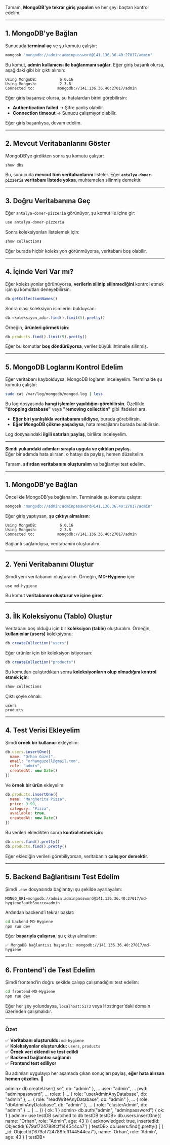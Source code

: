 Tamam, **MongoDB'ye tekrar giriş yapalım** ve her şeyi baştan kontrol edelim.

---

## **1. MongoDB'ye Bağlan**
Sunucuda **terminal aç** ve şu komutu çalıştır:

```bash
mongosh "mongodb://admin:adminpassword@141.136.36.40:27017/admin"
```

Bu komut, **admin kullanıcısı ile bağlanmanı sağlar**. Eğer giriş başarılı olursa, aşağıdaki gibi bir çıktı alırsın:

```
Using MongoDB:          6.0.16
Using Mongosh:          2.3.8
Connected to:          mongodb://141.136.36.40:27017/admin
```

Eğer giriş başarısız olursa, şu hatalardan birini görebilirsin:

- **Authentication failed** → Şifre yanlış olabilir.
- **Connection timeout** → Sunucu çalışmıyor olabilir.

Eğer giriş başarılıysa, devam edelim.

---

## **2. Mevcut Veritabanlarını Göster**
MongoDB’ye girdikten sonra şu komutu çalıştır:

```javascript
show dbs
```

Bu, sunucuda **mevcut tüm veritabanlarını** listeler. Eğer **`antalya-doner-pizzeria` veritabanı listede yoksa**, muhtemelen silinmiş demektir.

---

## **3. Doğru Veritabanına Geç**
Eğer `antalya-doner-pizzeria` görünüyor, şu komut ile içine gir:

```javascript
use antalya-doner-pizzeria
```

Sonra koleksiyonları listelemek için:

```javascript
show collections
```

Eğer burada hiçbir koleksiyon görünmüyorsa, veritabanı boş olabilir.

---

## **4. İçinde Veri Var mı?**
Eğer koleksiyonlar görünüyorsa, **verilerin silinip silinmediğini** kontrol etmek için şu komutları deneyebilirsin:

```javascript
db.getCollectionNames()
```

Sonra olası koleksiyon isimlerini bulduysan:

```javascript
db.<koleksiyon_adi>.find().limit(5).pretty()
```

Örneğin, **ürünleri görmek için**:

```javascript
db.products.find().limit(5).pretty()
```

Eğer bu komutlar **boş döndürüyorsa**, veriler büyük ihtimalle silinmiş.

---

## **5. MongoDB Loglarını Kontrol Edelim**
Eğer veritabanı kaybolduysa, MongoDB loglarını inceleyelim. Terminalde şu komutu çalıştır:

```bash
sudo cat /var/log/mongodb/mongod.log | less
```

Bu log dosyasında **hangi işlemler yapıldığını görebilirsin**. Özellikle **"dropping database"** veya **"removing collection"** gibi ifadeleri ara.

- **Eğer biri yanlışlıkla veritabanını sildiyse**, burada görebilirsin.
- **Eğer MongoDB çökme yaşadıysa**, hata mesajlarını burada bulabilirsin.

Log dosyasındaki **ilgili satırları paylaş**, birlikte inceleyelim.

---

**Şimdi yukarıdaki adımları sırayla uygula ve çıktıları paylaş.**  
Eğer bir adımda hata alırsan, o hatayı da paylaş, hemen düzeltelim.

Tamam, **sıfırdan veritabanını oluşturalım** ve bağlantıyı test edelim.

---

## **1. MongoDB'ye Bağlan**
Öncelikle MongoDB’ye bağlanalım. Terminalde şu komutu çalıştır:

```bash
mongosh "mongodb://admin:adminpassword@141.136.36.40:27017/admin"
```

Eğer giriş yaptıysan, **şu çıktıyı almalısın**:

```
Using MongoDB:          6.0.16
Using Mongosh:          2.3.8
Connected to:          mongodb://141.136.36.40:27017/admin
```

Bağlantı sağlandıysa, veritabanını oluşturalım.

---

## **2. Yeni Veritabanını Oluştur**
Şimdi yeni veritabanını oluşturalım. Örneğin, **MD-Hygiene** için:

```javascript
use md-hygiene
```

Bu komut **veritabanını oluşturur ve içine girer**.

---

## **3. İlk Koleksiyonu (Tablo) Oluştur**
Veritabanı boş olduğu için bir **koleksiyon (table)** oluşturalım. Örneğin, **kullanıcılar (users)** koleksiyonu:

```javascript
db.createCollection("users")
```

Eğer ürünler için bir koleksiyon istiyorsan:

```javascript
db.createCollection("products")
```

Bu komutları çalıştırdıktan sonra **koleksiyonların olup olmadığını kontrol etmek için**:

```javascript
show collections
```

Çıktı şöyle olmalı:

```
users
products
```

---

## **4. Test Verisi Ekleyelim**
Şimdi **örnek bir kullanıcı** ekleyelim:

```javascript
db.users.insertOne({
  name: "Orhan Güzel",
  email: "orhanguzell@gmail.com",
  role: "admin",
  createdAt: new Date()
})
```

Ve **örnek bir ürün** ekleyelim:

```javascript
db.products.insertOne({
  name: "Margherita Pizza",
  price: 9.99,
  category: "Pizza",
  available: true,
  createdAt: new Date()
})
```

Bu verileri ekledikten sonra **kontrol etmek için**:

```javascript
db.users.find().pretty()
db.products.find().pretty()
```

Eğer eklediğin verileri görebiliyorsan, veritabanın **çalışıyor demektir**.

---

## **5. Backend Bağlantısını Test Edelim**
Şimdi `.env` dosyasında bağlantıyı şu şekilde ayarlayalım:

```env
MONGO_URI=mongodb://admin:adminpassword@141.136.36.40:27017/md-hygiene?authSource=admin
```

Ardından backend’i tekrar başlat:

```bash
cd backend-MD-Hygiene
npm run dev
```

Eğer **başarıyla çalışırsa**, şu çıktıyı almalısın:

```
✅ MongoDB bağlantısı başarılı: mongodb://141.136.36.40:27017/md-hygiene
```

---

## **6. Frontend'i de Test Edelim**
Şimdi frontend’in doğru şekilde çalışıp çalışmadığını test edelim:

```bash
cd frontend-MD-Hygiene
npm run dev
```

Eğer her şey yolundaysa, `localhost:5173` veya Hostinger'daki domain üzerinden çalışmalıdır.

---

### **Özet**
✅ **Veritabanı oluşturuldu:** `md-hygiene`  
✅ **Koleksiyonlar oluşturuldu:** `users`, `products`  
✅ **Örnek veri eklendi ve test edildi**  
✅ **Backend bağlantısı sağlandı**  
✅ **Frontend test ediliyor**

Bu adımları uygulayıp her aşamada çıkan sonuçları paylaş, **eğer hata alırsan hemen çözelim.** 🚀




admin> db.createUser({
se", db: "admin" },
...   user: "admin",
...   pwd: "adminpassword",
...   roles: [
...     { role: "userAdminAnyDatabase", db: "admin" },
...     { role: "readWriteAnyDatabase", db: "admin" },
...     { role: "dbAdminAnyDatabase", db: "admin" },
...     { role: "clusterAdmin", db: "admin" }
...   ]
... })
{ ok: 1 }
admin> db.auth("admin", "adminpassword")
{ ok: 1 }
admin> use testDB
switched to db testDB
testDB> db.users.insertOne({ name: "Orhan", role: "Admin", age: 43 })
{
  acknowledged: true,
  insertedId: ObjectId('679af724788fcff144544ca7')
}
testDB> db.users.find().pretty()
[
  {
    _id: ObjectId('679af724788fcff144544ca7'),
    name: 'Orhan',
    role: 'Admin',
    age: 43
  }
]
testDB> 